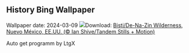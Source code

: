 ## History Bing Wallpaper
Wallpaper date: 2024-03-09
![](https://www.bing.com/th?id=OHR.BistiBlue_ES-ES5203614111_UHD.jpg&w=1000)Download: [Bisti/De-Na-Zin Wilderness, Nuevo México, EE.UU. (© Ian Shive/Tandem Stills + Motion)](https://www.bing.com/th?id=OHR.BistiBlue_ES-ES5203614111_UHD.jpg)

Auto get programm by LtgX
